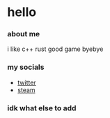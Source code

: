 # hello
### about me
i like c++
rust good game
byebye

### my socials
- [twitter](https://twitter.com/tsunderejay)
- [steam](https://steamcommunity.com/id/7ay)

### idk what else to add
